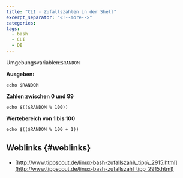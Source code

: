 ```yaml
---
title: "CLI - Zufallszahlen in der Shell"
excerpt_separator: "<!--more-->"
categories:
tags:
  - bash
  - CLI
  - DE
---
```




Umgebungsvariablen:`$RANDOM`

**Ausgeben:**

```
echo $RANDOM
```

**Zahlen zwischen 0 und 99**

```
echo $(($RANDOM % 100))
```

**Wertebereich von 1 bis 100**

```
echo $(($RANDOM % 100 + 1))
```

## Weblinks {#weblinks}

* [http://www.tippscout.de/linux-bash-zufallszahl\_tipp\_2915.html](http://www.tippscout.de/linux-bash-zufallszahl_tipp_2915.html)



